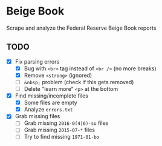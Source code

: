 # Beige Book
Scrape and analyze the Federal Reserve Beige Book reports

## TODO
- [x] Fix parsing errors
    - [x] Bug with `<br>` tag instead of `<br />` (no more breaks)
    - [x] Remove `<strong>` (ignored)
    - [ ] `&nbsp;` problem (check if this gets removed)
    - [ ] Delete "learn more" `<p>` at the bottom
- [x] Find missing/incomplete files
    - [x] Some files are empty
    - [x] Analyze `errors.txt`
- [x] Grab missing files
    - [ ] Grab missing `2016-0(4|6)-su` files
    - [ ] Grab missing `2015-07-*` files
    - [ ] Try to find missing `1971-01-bo`
